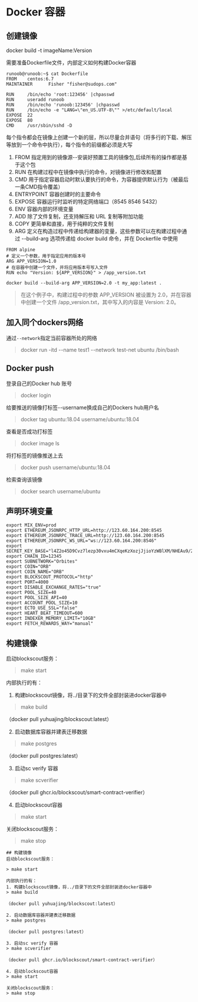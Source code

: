 # Docker 容器

## 创建镜像 
docker build -t imageName:Version

需要准备Dockerfile文件，内部定义如何构建Docker容器
```text
runoob@runoob:~$ cat Dockerfile 
FROM    centos:6.7
MAINTAINER      Fisher "fisher@sudops.com"

RUN     /bin/echo 'root:123456' |chpasswd
RUN     useradd runoob
RUN     /bin/echo 'runoob:123456' |chpasswd
RUN     /bin/echo -e "LANG=\"en_US.UTF-8\"" >/etc/default/local
EXPOSE  22
EXPOSE  80
CMD     /usr/sbin/sshd -D
```
每个指令都会在镜像上创建一个新的层，所以尽量合并语句（将多行的下载、解压等放到一个命令中执行），每个指令的前缀都必须是大写

1. FROM 指定用到的镜像源--安装好预置工具的镜像包,后续所有的操作都是基于这个包
2. RUN 在构建过程中在镜像中执行的命令，对镜像进行修改和配置
3. CMD 用于指定容器启动时默认要执行的命令，为容器提供默认行为（被最后一条CMD指令覆盖）
4. ENTRYPOINT 容器创建时的主要命令
5. EXPOSE 容器运行时监听的特定网络端口（8545 8546 5432）
6. ENV 容器内部的环境变量
7. ADD 除了文件复制，还支持解压和 URL 复制等附加功能
8. COPY 更简单和直接，用于纯粹的文件复制
9. ARG 定义在构造过程中传递给构建器的变量，这些参数可以在构建过程中通过 --build-arg 选项传递给 docker build 命令，并在 Dockerfile 中使用
```text
FROM alpine
# 定义一个参数，用于指定应用的版本号
ARG APP_VERSION=1.0
# 在容器中创建一个文件，并将应用版本号写入文件
RUN echo "Version: ${APP_VERSION}" > /app_version.txt
```
```text
docker build --build-arg APP_VERSION=2.0 -t my_app:latest .
```
> 在这个例子中，构建过程中的参数 APP_VERSION 被设置为 2.0，并在容器中创建一个文件 /app_version.txt，其中写入的内容是 Version: 2.0。

## 加入同个dockers网络
通过```--network```指定当前容器所处的网络

> docker run -itd --name test1 --network test-net ubuntu /bin/bash

## Docker push
登录自己的Docker hub 账号
> docker login

给要推送的镜像打标签--username换成自己的Dockers hub用户名
>docker tag ubuntu:18.04 username/ubuntu:18.04

查看是否成功打标签
>docker image ls

将打标签的镜像推送上去
>docker push username/ubuntu:18.04

检索查询该镜像
>docker search username/ubuntu
## 声明环境变量
```text
export MIX_ENV=prod
export ETHEREUM_JSONRPC_HTTP_URL=http://123.60.164.200:8545
export ETHEREUM_JSONRPC_TRACE_URL=http://123.60.164.200:8545
export ETHEREUM_JSONRPC_WS_URL="ws://123.60.164.200:8546"
export SECRET_KEY_BASE="l4Z2o45D9Cvz7lezp30vxu4mCXqeKzXozjJjioYzWBlXM/NHEAu9/2OyWTIM0+1Y"
export CHAIN_ID=12345
export SUBNETWORK="Orbites"
export COIN="ORB"
export COIN_NAME="ORB"
export BLOCKSCOUT_PROTOCOL="http"
export PORT=4000
export DISABLE_EXCHANGE_RATES="true"
export POOL_SIZE=40
export POOL_SIZE_API=40
export ACCOUNT_POOL_SIZE=10
export ECTO_USE_SSL="false"
export HEART_BEAT_TIMEOUT=600
export INDEXER_MEMORY_LIMIT="10GB"
export FETCH_REWARDS_WAY="manual"
```
## 构建镜像
启动blockscout服务：

> make start 

内部执行的有：
1. 构建blockscout镜像，将../目录下的文件全部封装进docker容器中
> make build

（docker pull yuhuajing/blockscout:latest）

2. 启动数据库容器并建表迁移数据
> make postgres

（docker pull postgres:latest）

3. 启动sc verify 容器
> make scverifier

（docker pull ghcr.io/blockscout/smart-contract-verifier）

4. 启动blockscout容器
> make start

关闭blockscout服务：
> make stop 
```
## 构建镜像
启动blockscout服务：

> make start 

内部执行的有：
1. 构建blockscout镜像，将../目录下的文件全部封装进docker容器中
> make build

（docker pull yuhuajing/blockscout:latest）

2. 启动数据库容器并建表迁移数据
> make postgres

（docker pull postgres:latest）

3. 启动sc verify 容器
> make scverifier

（docker pull ghcr.io/blockscout/smart-contract-verifier）

4. 启动blockscout容器
> make start

关闭blockscout服务：
> make stop 
